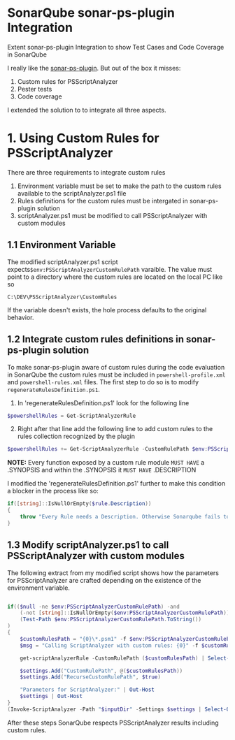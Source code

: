 ﻿# SonarQube sonar-ps-plugin Integration
Extent sonar-ps-plugin Integration to show Test Cases and Code Coverage in SonarQube

I really like the [sonar-ps-plugin](https://github.com/gretard/sonar-ps-plugin). But out of the box it misses:
1. Custom rules for PSScriptAnalyzer
2. Pester tests
3. Code coverage

I extended the solution to to integrate all three aspects.


# 1. Using Custom Rules for PSScriptAnalyzer
There are three requirements to integrate custom rules
1. Environment variable must be set to make the path to the custom rules available to the scriptAnalyzer.ps1 file
2. Rules definitions for the custom rules must be intergated in sonar-ps-plugin solution
3. scriptAnalyzer.ps1 must be modified to call PSScriptAnalyzer with custom modules


## 1.1 Environment Variable
The modified scriptAnalyzer.ps1 script expects``$env:PSScriptAnalyzerCustomRulePath`` varaible.
The value must point to a directory where the custom rules are located on the local PC like so
```
C:\DEV\PSScriptAnalyzer\CustomRules
```
If the variable doesn't exists, the hole process defaults to the original behavior.


## 1.2 Integrate custom rules definitions in sonar-ps-plugin solution
To make sonar-ps-plugin aware of custom rules during the code evaluation in SonarQube the custom rules must be included in ``powershell-profile.xml`` and ``powershell-rules.xml`` files.
The first step to do so is to modify ``regenerateRulesDefinition.ps1``.
1. In 'regenerateRulesDefinition.ps1' look for the following line
```powershell
$powershellRules = Get-ScriptAnalyzerRule
```
2. Right after that line add the following line to add custom rules to the rules collection recognized by the plugin
```powershell
$powershellRules += Get-ScriptAnalyzerRule -CustomRulePath $env:PSScriptAnalyzerCustomRulePath
```
**NOTE:**
Every function exposed by a custom rule module ``MUST HAVE`` a .SYNOPSIS and within the .SYNOPSIS it ``MUST HAVE`` .DESCRIPTION

I modified the 'regenerateRulesDefinition.ps1' further to make this condition a blocker in the process like so:
```powershell
if([string]::IsNullOrEmpty($rule.Description))
{
    throw "Every Rule needs a Description. Otherwise Sonarqube fails to start using this plugin: $($rule.RuleName)"
}
```



## 1.3 Modify scriptAnalyzer.ps1 to call PSScriptAnalyzer with custom modules
The following extract from my modified script shows how the parameters for PSScriptAnalyzer are crafted depending on the existence of the environment variable.

```powershell

if(($null -ne $env:PSScriptAnalyzerCustomRulePath) -and
    (-not [string]::IsNullOrEmpty($env:PSScriptAnalyzerCustomRulePath)) -and
    (Test-Path $env:PSScriptAnalyzerCustomRulePath.ToString())
)
{
    $customRulesPath = "{0}\*.psm1" -f $env:PSScriptAnalyzerCustomRulePath
    $msg = "Calling ScriptAnalyzer with custom rules: {0}" -f $customRulesPath

    get-scriptAnalyzerRule -CustomRulePath ($customRulesPath) | Select-Object -ExpandProperty RuleName | Out-Host

    $settings.Add("CustomRulePath", @($customRulesPath))
    $settings.Add("RecurseCustomRulePath", $true)

    "Parameters for ScriptAnalyzer:" | Out-Host
    $settings | Out-Host
}
(Invoke-ScriptAnalyzer -Path "$inputDir" -Settings $settings | Select-Object RuleName, Message, Line, Column, Severity, @{Name='File';Expression={$_.Extent.File }} | ConvertTo-Xml).Save("$output")

```

After these steps SonarQube respects PSScriptAnalyzer results including custom rules.

